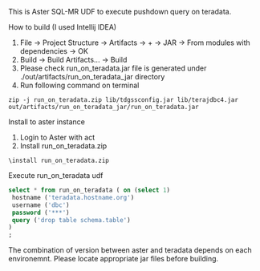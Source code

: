 This is Aster SQL-MR UDF to execute pushdown query on teradata. 

How to build (I used Intellij IDEA)
1. File -> Project Structure -> Artifacts -> + -> JAR -> From modules with dependencies -> OK
2. Build -> Build Artifacts... -> Build
3. Please check run_on_teradata.jar file is generated under ./out/artifacts/run_on_teradata_jar directory
4. Run following command on terminal
```
zip -j run_on_teradata.zip lib/tdgssconfig.jar lib/terajdbc4.jar out/artifacts/run_on_teradata_jar/run_on_teradata.jar
```

Install to aster instance
1. Login to Aster with act
2. Install run_on_teradata.zip
```
\install run_on_teradata.zip
```

Execute run_on_teradata udf
```sql
select * from run_on_teradata ( on (select 1)
 hostname ('teradata.hostname.org')
 username ('dbc')
 password ('***')
 query ('drop table schema.table')
)
;
```

The combination of version between aster and teradata depends on each environemnt. Please locate appropriate jar files before building.